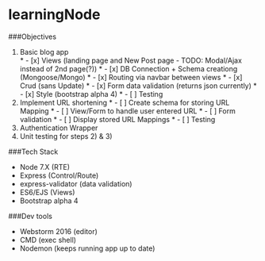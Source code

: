 # learningNode

###Objectives  
  1. Basic blog app  
    * - [x] Views (landing page and New Post page - TODO: Modal/Ajax instead of 2nd page(?)) 
    * - [x] DB Connection + Schema creationg (Mongoose/Mongo)
    * - [x] Routing via navbar between views
    * - [x] Crud (sans Update)
    * - [x] Form data validation (returns json currently)
    * - [x] Style (bootstrap alpha 4)
    * - [ ] Testing
  2. Implement URL shortening
    * - [ ] Create schema for storing URL Mapping
    * - [ ] View/Form to handle user entered URL
    * - [ ] Form validation
    * - [ ] Display stored URL Mappings
    * - [ ] Testing
  3. Authentication Wrapper  
  4. Unit testing for steps 2) & 3)  
  
###Tech Stack  
  + Node 7.X (RTE)  
  + Express (Control/Route)
  + express-validator (data validation)
  + ES6/EJS (Views)  
  + Bootstrap alpha 4
  
###Dev tools  
  + Webstorm 2016 (editor)  
  + CMD (exec shell)  
  + Nodemon (keeps running app up to date)
